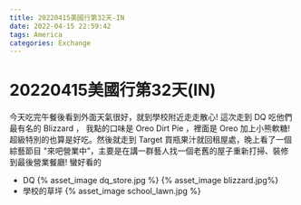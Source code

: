 ```yaml
---
title: 20220415美國行第32天-IN
date: 2022-04-15 22:59:42
tags: America
categories: Exchange
---
```

# 20220415美國行第32天(IN)

今天吃完午餐後看到外面天氣很好，就到學校附近走走散心! 這次走到 DQ 吃他們最有名的 Blizzard ， 我點的口味是 Oreo Dirt Pie ，裡面是 Oreo 加上小熊軟糖! 超級特別的也算是好吃。然後就走到 Target 買瓶果汁就回租屋處，晚上看了一個綜藝節目 "來吧營業中”，主要是在講一群藝人找一個老舊的屋子重新打掃、裝修到最後營業餐廳! 蠻好看的

- DQ
 {% asset_image dq_store.jpg %}
 {% asset_image blizzard.jpg%}
- 學校的草坪
 {% asset_image school_lawn.jpg %}
